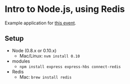 # Intro to Node.js, using Redis

Example application for [this event](http://www.meetup.com/nodejs/events/128930092/).

## Setup

* Node (0.8.x or 0.10.x)
    * Mac/Linux: `nvm install 0.10`
* modules
    * `npm install express express-hbs connect-redis`
* Redis
    * Mac: `brew install redis`
